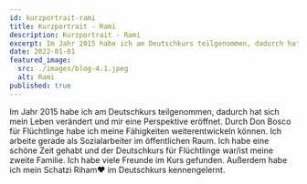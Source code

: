 ```yaml
---
id: kurzportrait-rami
title: Kurzportrait - Rami
description: Kurzportrait - Rami
excerpt: Im Jahr 2015 habe ich am Deutschkurs teilgenommen, dadurch hat sich mein Leben verändert und mir eine Perspektive eröffnet. Durch Don Bosco für Flüchtlinge habe ich meine Fähigkeiten weiterentwickeln können.
date: 2022-01-01
featured_image:
  src: ./images/blog-4.1.jpeg
  alt: Rami
published: true
---
```


Im Jahr 2015 habe ich am Deutschkurs teilgenommen, dadurch hat sich mein Leben verändert und mir eine Perspektive eröffnet. Durch Don Bosco für Flüchtlinge habe ich meine Fähigkeiten weiterentwickeln können. Ich arbeite gerade als Sozialarbeiter im öffentlichen Raum. Ich habe eine schöne Zeit gehabt und der Deutschkurs für Flüchtlinge war/ist meine zweite Familie. Ich habe viele Freunde im Kurs gefunden. Außerdem habe ich mein Schatzi Riham♥️ im Deutschkurs kennengelernt.
